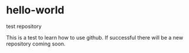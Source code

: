 # hello-world
test repository

This is a test to learn how to use github. If successful there will be a new repository coming soon.
